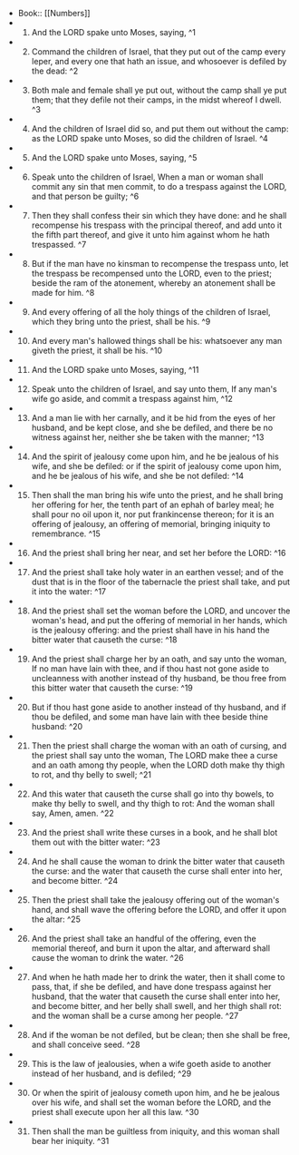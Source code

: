 - Book:: [[Numbers]]
- 1. And the LORD spake unto Moses, saying, ^1
- 2. Command the children of Israel, that they put out of the camp every leper, and every one that hath an issue, and whosoever is defiled by the dead: ^2
- 3. Both male and female shall ye put out, without the camp shall ye put them; that they defile not their camps, in the midst whereof I dwell. ^3
- 4. And the children of Israel did so, and put them out without the camp: as the LORD spake unto Moses, so did the children of Israel. ^4
- 5. And the LORD spake unto Moses, saying, ^5
- 6. Speak unto the children of Israel, When a man or woman shall commit any sin that men commit, to do a trespass against the LORD, and that person be guilty; ^6
- 7. Then they shall confess their sin which they have done: and he shall recompense his trespass with the principal thereof, and add unto it the fifth part thereof, and give it unto him against whom he hath trespassed. ^7
- 8. But if the man have no kinsman to recompense the trespass unto, let the trespass be recompensed unto the LORD, even to the priest; beside the ram of the atonement, whereby an atonement shall be made for him. ^8
- 9. And every offering of all the holy things of the children of Israel, which they bring unto the priest, shall be his. ^9
- 10. And every man's hallowed things shall be his: whatsoever any man giveth the priest, it shall be his. ^10
- 11. And the LORD spake unto Moses, saying, ^11
- 12. Speak unto the children of Israel, and say unto them, If any man's wife go aside, and commit a trespass against him, ^12
- 13. And a man lie with her carnally, and it be hid from the eyes of her husband, and be kept close, and she be defiled, and there be no witness against her, neither she be taken with the manner; ^13
- 14. And the spirit of jealousy come upon him, and he be jealous of his wife, and she be defiled: or if the spirit of jealousy come upon him, and he be jealous of his wife, and she be not defiled: ^14
- 15. Then shall the man bring his wife unto the priest, and he shall bring her offering for her, the tenth part of an ephah of barley meal; he shall pour no oil upon it, nor put frankincense thereon; for it is an offering of jealousy, an offering of memorial, bringing iniquity to remembrance. ^15
- 16. And the priest shall bring her near, and set her before the LORD: ^16
- 17. And the priest shall take holy water in an earthen vessel; and of the dust that is in the floor of the tabernacle the priest shall take, and put it into the water: ^17
- 18. And the priest shall set the woman before the LORD, and uncover the woman's head, and put the offering of memorial in her hands, which is the jealousy offering: and the priest shall have in his hand the bitter water that causeth the curse: ^18
- 19. And the priest shall charge her by an oath, and say unto the woman, If no man have lain with thee, and if thou hast not gone aside to uncleanness with another instead of thy husband, be thou free from this bitter water that causeth the curse: ^19
- 20. But if thou hast gone aside to another instead of thy husband, and if thou be defiled, and some man have lain with thee beside thine husband: ^20
- 21. Then the priest shall charge the woman with an oath of cursing, and the priest shall say unto the woman, The LORD make thee a curse and an oath among thy people, when the LORD doth make thy thigh to rot, and thy belly to swell; ^21
- 22. And this water that causeth the curse shall go into thy bowels, to make thy belly to swell, and thy thigh to rot: And the woman shall say, Amen, amen. ^22
- 23. And the priest shall write these curses in a book, and he shall blot them out with the bitter water: ^23
- 24. And he shall cause the woman to drink the bitter water that causeth the curse: and the water that causeth the curse shall enter into her, and become bitter. ^24
- 25. Then the priest shall take the jealousy offering out of the woman's hand, and shall wave the offering before the LORD, and offer it upon the altar: ^25
- 26. And the priest shall take an handful of the offering, even the memorial thereof, and burn it upon the altar, and afterward shall cause the woman to drink the water. ^26
- 27. And when he hath made her to drink the water, then it shall come to pass, that, if she be defiled, and have done trespass against her husband, that the water that causeth the curse shall enter into her, and become bitter, and her belly shall swell, and her thigh shall rot: and the woman shall be a curse among her people. ^27
- 28. And if the woman be not defiled, but be clean; then she shall be free, and shall conceive seed. ^28
- 29. This is the law of jealousies, when a wife goeth aside to another instead of her husband, and is defiled; ^29
- 30. Or when the spirit of jealousy cometh upon him, and he be jealous over his wife, and shall set the woman before the LORD, and the priest shall execute upon her all this law. ^30
- 31. Then shall the man be guiltless from iniquity, and this woman shall bear her iniquity. ^31
